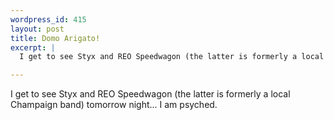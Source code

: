 ```yaml
--- 
wordpress_id: 415
layout: post
title: Domo Arigato!
excerpt: |
  I get to see Styx and REO Speedwagon (the latter is formerly a local Champaign band) tomorrow night... I am psyched. 

---
```

I get to see Styx and REO Speedwagon (the latter is formerly a local Champaign band) tomorrow night... I am psyched. 
